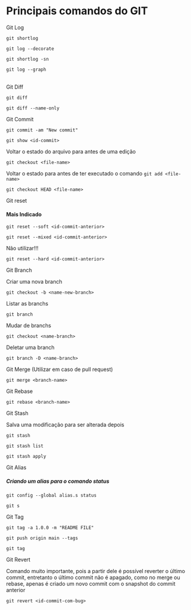 # Principais comandos do GIT

Git Log

```
git shortlog
```

```
git log --decorate
```

```
git shortlog -sn
```

```
git log --graph
```
<br>
Git Diff

```
git diff
```

```
git diff --name-only
```

Git Commit

```
git commit -am "New commit"
```

```
git show <id-commit>
```

Voltar o estado do arquivo para antes de uma edição

```
git checkout <file-name>
```

Voltar o estado para antes de ter executado o comando ``` git add <file-name> ```

```
git checkout HEAD <file-name>
```

Git reset

#### Mais Indicado
```
git reset --soft <id-commit-anterior>
```

```
git reset --mixed <id-commit-anterior>
```
Não utilizar!!! 
```
git reset --hard <id-commit-anterior>
```

Git Branch

Criar uma nova branch
```
git checkout -b <name-new-branch>
```

Listar as branchs
```
git branch
```

Mudar de branchs
```
git checkout <name-branch>
```

Deletar uma branch
```
git branch -D <name-branch>
```

Git Merge (Utilizar em caso de pull request)

```
git merge <branch-name>
```

Git Rebase

```
git rebase <branch-name>
```

Git Stash

Salva uma modificação para ser alterada depois
```
git stash
```


```
git stash list
```

```
git stash apply
```

Git Alias

##### Criando um alias para o comando status
```
git config --global alias.s status
```

```
git s
```

Git Tag

```
git tag -a 1.0.0 -m "README FILE"
```

```
git push origin main --tags
```

```
git tag
```

Git Revert

Comando muito importante, pois a partir dele é possível reverter o último commit,
entretanto o último commit não é apagado, como no merge ou rebase, apenas é 
criado um novo commit com o snapshot do commit anterior

```
git revert <id-commit-com-bug>
```